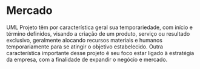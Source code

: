 # Mercado
UML
Projeto têm por característica geral sua temporariedade, com início e término definidos, visando a criação de um produto, serviço ou
resultado exclusivo, geralmente alocando recursos materiais e humanos temporariamente para se atingir o objetivo estabelecido.
Outra característica importante desse projeto é seu foco estar ligado à estratégia da empresa, com a finalidade de expandir o negócio 
e mercado.

